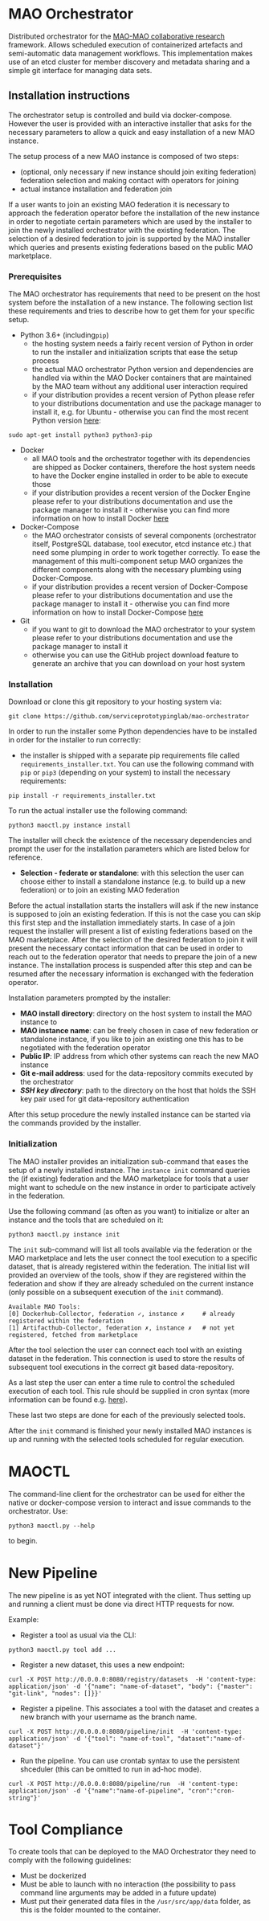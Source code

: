 # MAO Orchestrator

Distributed orchestrator for the [MAO-MAO collaborative research](https://mao-mao-research.github.io/) framework. Allows scheduled execution of containerized artefacts and semi-automatic data management workflows.
This implementation makes use of an etcd cluster for member discovery and metadata sharing and a simple git interface for managing data sets.

## Installation instructions

The orchestrator setup is controlled and build via docker-compose. However the user is provided with an interactive installer that asks for the necessary parameters to allow a quick and easy installation of a new MAO instance.

The setup process of a new MAO instance is composed of two steps:
- (optional, only necessary if new instance should join exiting federation) federation selection and making contact with operators for joining
- actual instance installation and federation join

If a user wants to join an existing MAO federation it is necessary to approach the federation operator before the installation of the new instance in order to negotiate certain parameters which are used by the installer to join the newly installed orchestrator with the existing federation. The selection of a desired federation to join is supported by the MAO installer which queries and presents existing federations based on the public MAO marketplace.

### Prerequisites

The MAO orchestrator has requirements that need to be present on the host system before the installation of a new instance. The following section list these requirements and tries to describe how to get them for your specific setup.

- Python 3.6+ (including`pip`)
  - the hosting system needs a fairly recent version of Python in order to run the installer and initialization scripts that ease the setup process
  - the actual MAO orchestrator Python version and dependencies are handled via within the MAO Docker containers that are maintained by the MAO team without any additional user interaction required
  - if your distribution provides a recent version of Python please refer to your distributions documentation and use the package manager to install it, e.g. for Ubuntu - otherwise you can find the most recent Python version [here](https://www.python.org/downloads/):
```
sudo apt-get install python3 python3-pip
```
- Docker
  - all MAO tools and the orchestrator together with its dependencies are shipped as Docker containers, therefore the host system needs to have the Docker engine installed in order to be able to execute those
  - if your distribution provides a recent version of the Docker Engine please refer to your distributions documentation and use the package manager to install it - otherwise you can find more information on how to install Docker [here](https://docs.docker.com/engine/install/)
- Docker-Compose
  - the MAO orchestrator consists of several components (orchestrator itself, PostgreSQL database, tool executor, etcd instance etc.) that need some plumping in order to work together correctly. To ease the management of this multi-component setup MAO organizes the different components along with the necessary plumbing using Docker-Compose.
  - if your distribution provides a recent version of Docker-Compose please refer to your distributions documentation and use the package manager to install it - otherwise you can find more information on how to install Docker-Compose [here](https://docs.docker.com/compose/install/)
- Git
  - if you want to git to download the MAO orchestrator to your system please refer to your distributions documentation and use the package manager to install it
  - otherwise you can use the GitHub project download feature to generate an archive that you can download on your host system

### Installation

Download or clone this git repository to your hosting system via:
```
git clone https://github.com/serviceprototypinglab/mao-orchestrator
```

In order to run the installer some Python dependencies have to be installed in order for the installer to run correctly:
- the installer is shipped with a separate pip requirements file called `requirements_installer.txt`. You can use the following command with `pip` or `pip3` (depending on your system) to install the necessary requirements:
```
pip install -r requirements_installer.txt
```

To run the actual installer use the following command:

```
python3 maoctl.py instance install
```

The installer will check the existence of the necessary dependencies and prompt the user for the installation parameters which are listed below for reference.

- **Selection - federate or standalone**: with this selection the user can choose either to install a standalone instance (e.g. to build up a new federation) or to join an existing MAO federation

Before the actual installation starts the installers will ask if the new instance is supposed to join an existing federation. If this is not the case you can skip this first step and the installation immediately starts. In case of a join request the installer will present a list of existing federations based on the MAO marketplace. After the selection of the desired federation to join it will present the necessary contact information that can be used in order to reach out to the federation operator that needs to prepare the join of a new instance. The installation process is suspended after this step and can be resumed after the necessary information is exchanged with the federation operator.

Installation parameters prompted by the installer:

- **MAO install directory**: directory on the host system to install the MAO instance to
- **MAO instance name**: can be freely chosen in case of new federation or standalone instance, if you like to join an existing one this has to be negotiated with the federation operator
- **Public IP**: IP address from which other systems can reach the new MAO instance
- **Git e-mail address**: used for the data-repository commits executed by the orchestrator
- ***SSH key directory***: path to the directory on the host that holds the SSH key pair used for git data-repository authentication

After this setup procedure the newly installed instance can be started via the commands provided by the installer.

### Initialization

The MAO installer provides an initialization sub-command that eases the setup of a newly installed instance. The `instance init` command queries the (if existing) federation and the MAO marketplace for tools that a user might want to schedule on the new instance in order to participate actively in the federation.

Use the following command (as often as you want) to initialize or alter an instance and the tools that are scheduled on it:
```
python3 maoctl.py instance init
```

The `init` sub-command will list all tools available via the federation or the MAO marketplace and lets the user connect the tool execution to a specific dataset, that is already registered within the federation. The initial list will provided an overview of the tools, show if they are registered within the federation and show if they are already scheduled on the current instance (only possible on a subsequent execution of the `init` command).

```
Available MAO Tools:
[0] Dockerhub-Collector, federation ✓, instance ✗     # already registered within the federation
[1] Artifacthub-Collector, federation ✗, instance ✗   # not yet registered, fetched from marketplace
```

After the tool selection the user can connect each tool with an existing dataset in the federation. This connection is used to store the results of subsequent tool executions in the correct git based data-repository.

As a last step the user can enter a time rule to control the scheduled execution of each tool. This rule should be supplied in cron syntax (more information can be found e.g. [here](https://crontab.guru/)).

These last two steps are done for each of the previously selected tools.

After the `init` command is finished your newly installed MAO instances is up and running with the selected tools scheduled for regular execution.

# MAOCTL

The command-line client for the orchestrator can be used for either the native or docker-compose version to interact and issue commands to the orchestrator.
Use:
```
python3 maoctl.py --help
```
to begin.

# New Pipeline

The new pipeline is as yet NOT integrated with the client. Thus setting up and running a client must be done via direct HTTP requests for now.

Example:

- Register a tool as usual via the CLI:
```
python3 maoctl.py tool add ...
```
- Register a new dataset, this uses a new endpoint:
```
curl -X POST http://0.0.0.0:8080/registry/datasets  -H 'content-type: application/json' -d '{"name": "name-of-dataset", "body": {"master": "git-link", "nodes": []}}'
```
- Register a pipeline. This associates a tool with the dataset and creates a new branch with your username as the branch name.
```
curl -X POST http://0.0.0.0:8080/pipeline/init  -H 'content-type: application/json' -d '{"tool": "name-of-tool", "dataset":"name-of-dataset"}'
```

- Run the pipeline. You can use crontab syntax to use the persistent shceduler (this can be omitted to run in ad-hoc mode).
```
curl -X POST http://0.0.0.0:8080/pipeline/run  -H 'content-type: application/json' -d '{"name":"name-of-pipeline", "cron":"cron-string"}'
```

# Tool Compliance
To create tools that can be deployed to the MAO Orchestrator they need to comply with the following guidelines:
- Must be dockerized
- Must be able to launch with no interaction (the possibility to pass command line arguments may be added in a future update)
- Must put their generated data files in the `/usr/src/app/data` folder, as this is the folder mounted to the container.
